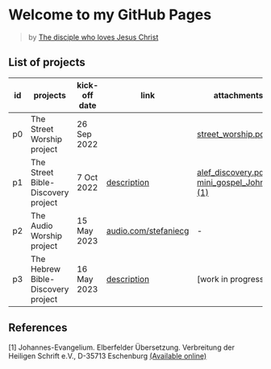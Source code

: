 # Welcome to my GitHub Pages

> by [The disciple who loves Jesus Christ](mailto:stefaniecg@icloud.com)

## List of projects

| id  | projects                           | kick-off date | link                                                 | attachments                                                                                                       |
| --- | ---------------------------------- | ------------- | ---------------------------------------------------- | ----------------------------------------------------------------------------------------------------------------- |
| p0  | The Street Worship project         | 26 Sep 2022   |                                                      | [street_worship.pdf](/street_worship/main.pdf)                                                                    |
| p1  | The Street Bible-Discovery project | 7 Oct 2022    | [description](/bib_dis/main.html)                    | [alef_discovery.pdf](/bib_dis/src/alef.pdf) / [mini_gospel_John.pdf](/bib_dis/John_Gospel.pdf) [(1)](#references) |
| p2  | The Audio Worship project          | 15 May 2023   | [audio.com/stefaniecg](https://audio.com/stefaniecg) | -                                                                                                                 |
| p3  | The Hebrew Bible-Discovery project | 16 May 2023   | [description](/bib_dis_heb/main.html)                | [work in progress]                                                                                                |


## References

[1] Johannes-Evangelium. Elberfelder Übersetzung. Verbreitung der Heiligen Schrift e.V., D-35713 Eschenburg [(Available online)](https://www.vdhs.de/index.php?shop.article.884&tax=11357)
